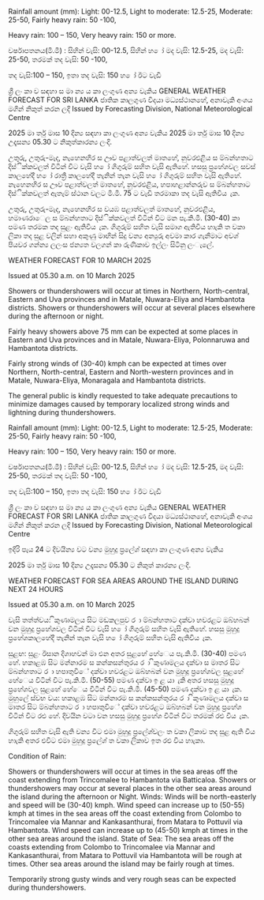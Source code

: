 Rainfall amount (mm): Light: 00-12.5, Light to moderate: 12.5-25, Moderate: 25-50, Fairly heavy rain: 50 -100,

Heavy rain: 100 – 150, Very heavy rain: 150 or more.

වර්ෂාපතනය(මි.මී) : සිහින් වැසි: 00-12.5, සිහින් හ ෝ මද වැසි: 12.5-25, මද වැසි: 25-50, තරමක් තද වැසි: 50 -100,

තද වැසි:100 – 150, ඉතා තද වැසි: 150 හ ෝ ඊට වැඩි

ශ්‍රී ලං කා ව සඳහා ස මා න්‍ය ය කා ලංගුණ අන්‍ය වැකිය GENERAL WEATHER FORECAST FOR SRI LANKA ජාතික කාලගුණ විදයා මධ්‍යස්ථානහේ, අනාවැකි අංශය මගින් නිකුත් කරන ලදි Issued by Forecasting Division, National Meteorological Centre

2025 මා ර්තු මාස 10 දින්‍ය සඳහා කා ලංගුණ අන්‍ය වැකිය 2025 මා ර්තු මාස 10 දින්‍ය උදෑසන්‍ය 05.30 ට නිකුත්කාරන්‍ය ලංදි.

උතුරු, උතුරු-මැද, නැහෙනහිර ස ඌව පළාත්වලත් මාතහේ, නුවරඑළිය ස ම්බන්හතාට දිස්ික්කවලත් විටින් විට වැසි හ ෝ ගිගුරුම් සහිත වැසි ඇතිහේ. හසසු ප්‍රහේශවල සවස් කාලහේදී හ ෝ රාත්‍රී කාලහේදී තැනින් තැන වැසි හ ෝ ගිගුරුම් සහිත වැසි ඇතිහේ. නැහෙනහිර ස ඌව පළාත්වලත් මාතහේ, නුවරඑළිය, හපාහළාන්නරුව ස ම්බන්හතාට දිස්ික්කවලත් ඇතැම් ස්ථාන වලට මි.මි. 75 ට වැඩි තරමාකා තද වැසි ඇතිවිය ැක.

උතුරු, උතුරු-මැද, නැහෙනහිර ස වයඹ පළාත්වලත් මාතහේ, නුවරඑළිය, හමාණරාෙල ස ම්බන්හතාට දිස්ික්කවලත් විටින් විට මන පැ.කි.මී. (30-40) කා පමණ තරමක තද සුළං ඇතිවිය ැක. ගිගුරුම් සහිත වැසි සමාග ඇතිවිය හාැකි ත වකා ලිකා තද සුළ වලින් සහා අකුණු මාඟින් සිදු වන්‍ය අන්‍යුරු අවමා කාර ගැනීමාට අවශ්‍ පියවර ගන්න්‍ය ලලංස ජන්‍යත වලගන් කා රුණිකාව ඉල්ලං සිටිනු ලංැලේ.

WEATHER FORECAST FOR 10 MARCH 2025

Issued at 05.30 a.m. on 10 March 2025

Showers or thundershowers will occur at times in Northern, North-central, Eastern and Uva provinces and in Matale, Nuwara-Eliya and Hambantota districts. Showers or thundershowers will occur at several places elsewhere during the afternoon or night.

Fairly heavy showers above 75 mm can be expected at some places in Eastern and Uva provinces and in Matale, Nuwara-Eliya, Polonnaruwa and Hambantota districts.

Fairly strong winds of (30-40) kmph can be expected at times over Northern, North-central, Eastern and North-western provinces and in Matale, Nuwara-Eliya, Monaragala and Hambantota districts.

The general public is kindly requested to take adequate precautions to minimize damages caused by temporary localized strong winds and lightning during thundershowers.

Rainfall amount (mm): Light: 00-12.5, Light to moderate: 12.5-25, Moderate: 25-50, Fairly heavy rain: 50 -100,

Heavy rain: 100 – 150, Very heavy rain: 150 or more.

වර්ෂාපතනය(මි.මී) : සිහින් වැසි: 00-12.5, සිහින් හ ෝ මද වැසි: 12.5-25, මද වැසි: 25-50, තරමක් තද වැසි: 50 -100,

තද වැසි:100 – 150, ඉතා තද වැසි: 150 හ ෝ ඊට වැඩි

ශ්‍රී ලං කා ව සඳහා ස මා න්‍ය ය කා ලංගුණ අන්‍ය වැකිය GENERAL WEATHER FORECAST FOR SRI LANKA ජාතික කාලගුණ විදයා මධ්‍යස්ථානහේ, අනාවැකි අංශය මගින් නිකුත් කරන ලදි Issued by Forecasting Division, National Meteorological Centre

ඉදිරි පැය 24 ට දිවයින්‍ය වට වන්‍ය මුහුදු ප්‍රලේශ්‍ සඳහා කා ලංගුණ අන්‍ය වැකිය

2025 මා ර්තු මාස 10 දින්‍ය උදෑසන්‍ය 05.30 ට නිකුත් කාරන්‍ය ලංදි.

WEATHER FORECAST FOR SEA AREAS AROUND THE ISLAND DURING NEXT 24 HOURS

Issued at 05.30 a.m. on 10 March 2025

වැසි තත්ත්වය: ිකුණාමලය සිට මඩකලපුව ර ා ම්බන්හතාට දක්වා හවරළට ඔබ්හබන් වන මුහුදු ප්‍රහේශවල විටින් විට වැසි හ ෝ ගිගුරුම් සහිත වැසි ඇතිහේ. හසසු මුහුදු ප්‍රහේශකාලහේදී තැනින් තැන වැසි හ ෝ ගිගුරුම් සහිත වැසි ඇතිවිය ැක.

සුළඟ: සුළං ඊසාන දිශාහවන් මා එන අතර සුළහේ හේෙය පැ.කි.මී. (30-40) පමණ හේ. හකාළඹ සිට මන්නාරම ස කන්කසන්තුරය ර ා ිකුණාමලය දක්වා ස මාතර සිට ම්බන්හතාට ර ා හපාතුවිේ දක්වා හවරළට ඔබ්හබන් වන මුහුදු ප්‍රහේශවල සුළහේ හේෙය විටින් විට පැ.කි.මී. (50-55) පමණ දක්වා ඉ ළ යා ැකි අතර හසසු මුහුදු ප්‍රහේශවල සුළහේ හේෙය විටින් විට පැ.කි.මී. (45-50) පමණ දක්වා ඉ ළ යා ැක. මුහුලේ ස්වභ වය: හකාළඹ සිට මන්නාරම ස කන්කසන්තුරය ර ා ිකුණාමලය දක්වා ස මාතර සිට ම්බන්හතාට ර ා හපාතුවිේ දක්වා හවරළට ඔබ්හබන් වන මුහුදු ප්‍රහේශ විටින් විට රළු හේ. දිවයින වටා වන හසසු මුහුදු ප්‍රහේශ විටින් විට තරමක් රළු විය ැක.

ගිගුරුම් සහිත වැසි ඇති වන්‍ය විට එමා මුහුදු ප්‍රලේශ්‍වලං ත වකා ලිකාව තද සුළ ඇති විය හාැකි අතර එවිට එමා මුහුදු ප්‍රලේශ්‍ ත වකා ලිකාව ඉත රළු විය හාැකා.

Condition of Rain:

Showers or thundershowers will occur at times in the sea areas off the coast extending from Trincomalee to Hambantota via Batticaloa. Showers or thundershowers may occur at several places in the other sea areas around the island during the afternoon or Night. Winds: Winds will be north-easterly and speed will be (30-40) kmph. Wind speed can increase up to (50-55) kmph at times in the sea areas off the coast extending from Colombo to Trincomalee via Mannar and Kankasanthurai, from Matara to Pottuvil via Hambantota. Wind speed can increase up to (45-50) kmph at times in the other sea areas around the island. State of Sea: The sea areas off the coasts extending from Colombo to Trincomalee via Mannar and Kankasanthurai, from Matara to Pottuvil via Hambantota will be rough at times. Other sea areas around the island may be fairly rough at times.

Temporarily strong gusty winds and very rough seas can be expected during thundershowers.
